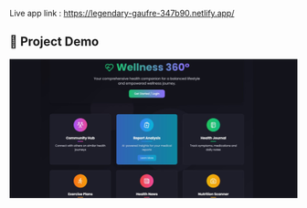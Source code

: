 Live app link : https://legendary-gaufre-347b90.netlify.app/


## 🎥 Project Demo

[![Watch Demo](reports/frontpage.jpg)](https://github.com/Tiyasha10/mngt-for-health/releases/download/v1.0/Meet.udh-syie-bzj.-.Google.Chrome.2025-04-01.15-13-30.mp4)
